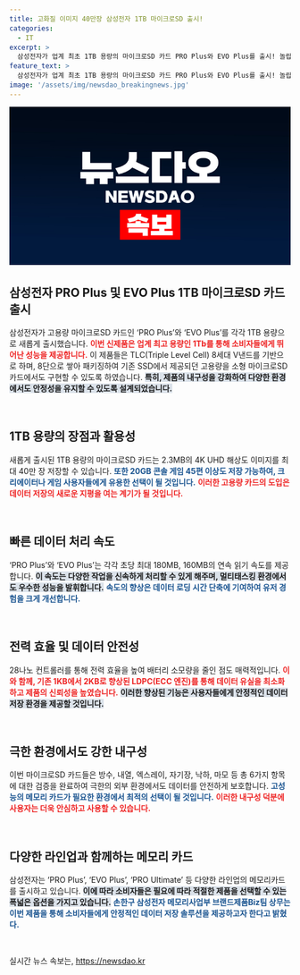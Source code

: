 ```yaml
---
title: 고화질 이미지 40만장 삼성전자 1TB 마이크로SD 출시!
categories:
  - IT
excerpt: >
  삼성전자가 업계 최초 1TB 용량의 마이크로SD 카드 PRO Plus와 EVO Plus를 출시! 놀랍도록 빠른 속도와 내구성을 갖춘 이 제품은 크리에이터와 게이머들에게 완벽한 선택입니다. 더 알고 싶다면 클릭하세요!
feature_text: >
  삼성전자가 업계 최초 1TB 용량의 마이크로SD 카드 PRO Plus와 EVO Plus를 출시! 놀랍도록 빠른 속도와 내구성을 갖춘 이 제품은 크리에이터와 게이머들에게 완벽한 선택입니다. 더 알고 싶다면 클릭하세요!
image: '/assets/img/newsdao_breakingnews.jpg'
---
```


<p><img src="/assets/img/newsdao_breakingnews.jpg" alt="ranknews 속보" /></p>

<h2 data-ke-size="size26">삼성전자 PRO Plus 및 EVO Plus 1TB 마이크로SD 카드 출시</h2>

<p data-ke-size="size16">삼성전자가 고용량 마이크로SD 카드인 ‘PRO Plus’와 ‘EVO Plus’를 각각 1TB 용량으로 새롭게 출시했습니다. <b><span style="color: #ee2323;">이번 신제품은 업계 최고 용량인 1Tb를 통해 소비자들에게 뛰어난 성능을 제공합니다.</span></b> 이 제품들은 TLC(Triple Level Cell) 8세대 V낸드를 기반으로 하며, 8단으로 쌓아 패키징하여 기존 SSD에서 제공되던 고용량을 소형 마이크로SD 카드에서도 구현할 수 있도록 하였습니다. <b><span style="background-color: #21538527;">특히, 제품의 내구성을 강화하여 다양한 환경에서도 안정성을 유지할 수 있도록 설계되었습니다.</span></b></p>

<p data-ke-size="size16">&nbsp;</p>

<h2 data-ke-size="size26">1TB 용량의 장점과 활용성</h2>

<p data-ke-size="size16">새롭게 출시된 1TB 용량의 마이크로SD 카드는 2.3MB의 4K UHD 해상도 이미지를 최대 40만 장 저장할 수 있습니다. <b><span style="color: #1a5490;">또한 20GB 콘솔 게임 45편 이상도 저장 가능하여, 크리에이터나 게임 사용자들에게 유용한 선택이 될 것입니다.</span></b> <b><span style="color: #ee2323;">이러한 고용량 카드의 도입은 데이터 저장의 새로운 지평을 여는 계기가 될 것입니다.</span></b></p>

<p data-ke-size="size16">&nbsp;</p>

<h2 data-ke-size="size26">빠른 데이터 처리 속도</h2>

<p data-ke-size="size16">‘PRO Plus’와 ‘EVO Plus’는 각각 초당 최대 180MB, 160MB의 연속 읽기 속도를 제공합니다. <b><span style="background-color: #21538527;">이 속도는 다양한 작업을 신속하게 처리할 수 있게 해주며, 멀티태스킹 환경에서도 우수한 성능을 발휘합니다.</span></b> <b><span style="color: #1a5490;">속도의 향상은 데이터 로딩 시간 단축에 기여하여 유저 경험을 크게 개선합니다.</span></b></p>

<p data-ke-size="size16">&nbsp;</p>

<h2 data-ke-size="size26">전력 효율 및 데이터 안전성</h2>

<p data-ke-size="size16">28나노 컨트롤러를 통해 전력 효율을 높여 배터리 소모량을 줄인 점도 매력적입니다. <b><span style="color: #ee2323;">이와 함께, 기존 1KB에서 2KB로 향상된 LDPC(ECC 엔진)를 통해 데이터 유실을 최소화하고 제품의 신뢰성을 높였습니다.</span></b> <b><span style="background-color: #21538527;">이러한 향상된 기능은 사용자들에게 안정적인 데이터 저장 환경을 제공할 것입니다.</span></b></p>

<p data-ke-size="size16">&nbsp;</p>

<h2 data-ke-size="size26">극한 환경에서도 강한 내구성</h2>

<p data-ke-size="size16">이번 마이크로SD 카드들은 방수, 내열, 엑스레이, 자기장, 낙하, 마모 등 총 6가지 항목에 대한 검증을 완료하여 극한의 외부 환경에서도 데이터를 안전하게 보호합니다. <b><span style="color: #1a5490;">고성능의 메모리 카드가 필요한 환경에서 최적의 선택이 될 것입니다.</span></b> <b><span style="color: #ee2323;">이러한 내구성 덕분에 사용자는 더욱 안심하고 사용할 수 있습니다.</span></b></p>

<p data-ke-size="size16">&nbsp;</p>

<h2 data-ke-size="size26">다양한 라인업과 함께하는 메모리 카드</h2>

<p data-ke-size="size16">삼성전자는 ‘PRO Plus’, ‘EVO Plus’, ‘PRO Ultimate’ 등 다양한 라인업의 메모리카드를 출시하고 있습니다. <b><span style="background-color: #21538527;">이에 따라 소비자들은 필요에 따라 적절한 제품을 선택할 수 있는 폭넓은 옵션을 가지고 있습니다.</span></b> <b><span style="color: #1a5490;">손한구 삼성전자 메모리사업부 브랜드제품Biz팀 상무는 이번 제품을 통해 소비자들에게 안정적인 데이터 저장 솔루션을 제공하고자 한다고 밝혔다.</span></b></p>

<p data-ke-size="size16">&nbsp;</p>
실시간 뉴스 속보는, <a href="https://newsdao.kr" rel="dofollow">https://newsdao.kr</a>


